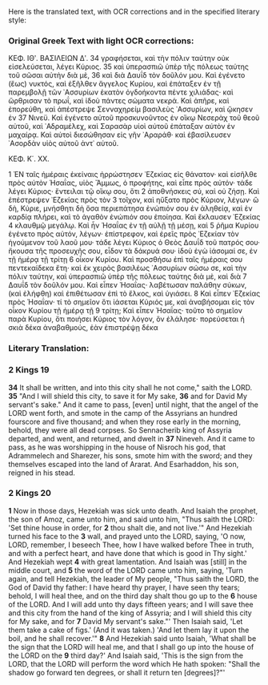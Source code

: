 Here is the translated text, with OCR corrections and in the specified literary style:

### Original Greek Text with light OCR corrections:

ΚΕΦ. ΙΘʹ. ΒΑΣΙΛΕΙΩΝ Δʹ.
34 γραφήσεται, καὶ τὴν πόλιν ταύτην οὐκ εἰσελεύσεται, λέγει Κύριος.
35 καὶ ὑπερασπιῶ ὑπὲρ τῆς πόλεως ταύτης τοῦ σῶσαι αὐτὴν διὰ μὲ,
36 καὶ διὰ Δαυΐδ τὸν δοῦλόν μου. Καὶ ἐγένετο (ἕως) νυκτός, καὶ
   ἐξῆλθεν ἄγγελος Κυρίου, καὶ ἐπάταξεν ἐν τῇ παρεμβολῇ τῶν
   ᾿Ασσυρίων ἑκατὸν ὀγδοήκοντα πέντε χιλιάδας· καὶ ὥρθρισαν τὸ
   πρωΐ, καὶ ἰδοὺ πάντες σώματα νεκρά. Καὶ ἀπῆρε, καὶ ἐπορεύθη,
   καὶ ἀπέστρεψε Σενναχηρείμ βασιλεὺς ᾿Ασσυρίων, καὶ ᾤκησεν ἐν
37 Νινεϋ. Καὶ ἐγένετο αὐτοῦ προσκυνοῦντος ἐν οἴκῳ Νεσερὰχ τοῦ
   θεοῦ αὐτοῦ, καὶ ᾿Αδραμέλεχ, καὶ Σαρασὰρ υἱοὶ αὐτοῦ ἐπάταξαν
   αὐτὸν ἐν μαχαίρᾳ. Καὶ αὐτοὶ διεσώθησαν εἰς γῆν ᾿Αραράθ· καὶ
   ἐβασίλευσεν ᾿Ασορδὰν υἱὸς αὐτοῦ ἀντ᾿ αὐτοῦ.

ΚΕΦ. Κ΄. ΧΧ.

1 ἘΝ ταῖς ἡμέραις ἐκείναις ἠρρώστησεν ᾿Εζεκίας εἰς θάνατον·
   καὶ εἰσῆλθε πρὸς αὐτὸν Ἡσαΐας, υἱὸς Ἄμμως, ὁ προφήτης, καὶ
   εἶπε πρὸς αὐτόν· τάδε λέγει Κύριος· ἔντειλαι τῷ οἴκῳ σου, ὅτι
2 ἀποθνήσκεις σύ, καὶ οὐ ζήσῃ. Καὶ ἐπέστρεψεν ᾿Εζεκίας πρὸς τὸν
3 τοῖχον, καὶ ηὔξατο πρὸς Κύριον, λέγων· ὢ δὴ, Κύριε, μνήσθητι δὴ
   ὅσα περιεπάτησα ἐνώπιόν σου ἐν ἀληθείᾳ, καὶ ἐν καρδίᾳ πλήρει,
   καὶ τὸ ἀγαθὸν ἐνώπιόν σου ἐποίησα. Καὶ ἔκλαυσεν ᾿Εζεκίας
4 κλαυθμῷ μεγάλῳ. Καὶ ἦν Ἡσαΐας ἐν τῇ αὐλῇ τῇ μέσῃ, καὶ
5 ῥῆμα Κυρίου ἐγένετο πρὸς αὐτόν, λέγων· ἐπίστρεφον, καὶ
   ἐρεῖς πρὸς ᾿Εζεκίαν τὸν ἡγούμενον τοῦ λαοῦ μου· τάδε λέγει
   Κύριος ὁ Θεὸς Δαυΐδ τοῦ πατρός σου· ἤκουσα τῆς προσευχῆς σου,
   εἶδον τὰ δάκρυά σου· ἰδοὺ ἐγὼ ἰάσομαί σε, ἐν τῇ ἡμέρᾳ τῇ τρίτῃ
6 οἶκον Κυρίου. Καὶ προσθήσω ἐπὶ ταῖς ἡμέραις σου πεντεκαίδεκα
   ἔτη· καὶ ἐκ χειρὸς βασιλέως ᾿Ασσυρίων σώσω σε, καὶ τὴν πόλιν
   ταύτην, καὶ ὑπερασπιῶ ὑπὲρ τῆς πόλεως ταύτης διὰ μὲ, καὶ διὰ
7 Δαυΐδ τὸν δοῦλόν μου. Καὶ εἶπεν Ἡσαΐας· λαβέτωσαν παλάθην
   σύκων, (καὶ ἐλήφθη) καὶ ἐπιθέτωσαν ἐπὶ τὸ ἕλκος, καὶ ὑγιάσει.
8 Καὶ εἶπεν ᾿Εζεκίας πρὸς Ἡσαΐαν· τί τὸ σημεῖον ὅτι ἰάσεται
   Κύριός με, καὶ ἀναβήσομαι εἰς τὸν οἶκον Κυρίου τῇ ἡμέρᾳ τῇ
9 τρίτῃ; Καὶ εἶπεν Ἡσαΐας· τοῦτο τὸ σημεῖον παρὰ Κυρίου, ὅτι
   ποιήσει Κύριος τὸν λόγον, ὃν ἐλάλησε· πορεύσεται ἡ σκιὰ δέκα
   ἀναβαθμούς, ἐὰν ἐπιστρέψῃ δέκα

### Literary Translation:

### 2 Kings 19

**34** It shall be written, and into this city shall he not come," saith the LORD.
**35** "And I will shield this city, to save it for My sake,
**36** and for David My servant's sake." And it came to pass, [even] until night, that the angel of the LORD went forth, and smote in the camp of the Assyrians an hundred fourscore and five thousand; and when they rose early in the morning, behold, they were all dead corpses. So Sennacherib king of Assyria departed, and went, and returned, and dwelt in
**37** Nineveh. And it came to pass, as he was worshipping in the house of Nisroch his god, that Adrammelech and Sharezer, his sons, smote him with the sword; and they themselves escaped into the land of Ararat. And Esarhaddon, his son, reigned in his stead.

### 2 Kings 20

**1** Now in those days, Hezekiah was sick unto death. And Isaiah the prophet, the son of Amoz, came unto him, and said unto him, "Thus saith the LORD: 'Set thine house in order, for
**2** thou shalt die, and not live.'" And Hezekiah turned his face to the
**3** wall, and prayed unto the LORD, saying, 'O now, LORD, remember, I beseech Thee, how I have walked before Thee in truth, and with a perfect heart, and have done that which is good in Thy sight.' And Hezekiah wept
**4** with great lamentation. And Isaiah was [still] in the middle court, and
**5** the word of the LORD came unto him, saying, 'Turn again, and tell Hezekiah, the leader of My people, "Thus saith the LORD, the God of David thy father: I have heard thy prayer, I have seen thy tears; behold, I will heal thee, and on the third day shalt thou go up to the
**6** house of the LORD. And I will add unto thy days fifteen years; and I will save thee and this city from the hand of the king of Assyria; and I will shield this city for My sake, and for
**7** David My servant's sake."' Then Isaiah said, 'Let them take a cake of figs.' (And it was taken.) 'And let them lay it upon the boil, and he shall recover.'"
**8** And Hezekiah said unto Isaiah, 'What shall be the sign that the LORD will heal me, and that I shall go up into the house of the LORD on the
**9** third day?' And Isaiah said, 'This is the sign from the LORD, that the LORD will perform the word which He hath spoken: "Shall the shadow go forward ten degrees, or shall it return ten [degrees]?"'